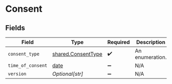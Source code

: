 # Consent


## Fields

| Field                                                                | Type                                                                 | Required                                                             | Description                                                          |
| -------------------------------------------------------------------- | -------------------------------------------------------------------- | -------------------------------------------------------------------- | -------------------------------------------------------------------- |
| `consent_type`                                                       | [shared.ConsentType](../../models/shared/consenttype.md)             | :heavy_check_mark:                                                   | An enumeration.                                                      |
| `time_of_consent`                                                    | [date](https://docs.python.org/3/library/datetime.html#date-objects) | :heavy_minus_sign:                                                   | N/A                                                                  |
| `version`                                                            | *Optional[str]*                                                      | :heavy_minus_sign:                                                   | N/A                                                                  |